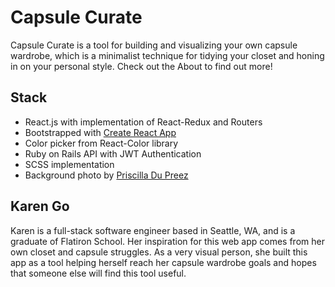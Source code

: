 # Capsule Curate
Capsule Curate is a tool for building and visualizing your own capsule wardrobe, which is a minimalist technique for tidying your closet and honing in on your personal style.  Check out the About to find out more!

## Stack
- React.js with implementation of React-Redux and Routers
- Bootstrapped with [Create React App](https://github.com/facebook/create-react-app)
- Color picker from React-Color library
- Ruby on Rails API with JWT Authentication
- SCSS implementation
- Background photo by [Priscilla Du Preez](https://unsplash.com/photos/dlxLGIy-2VU)

## Karen Go
Karen is a full-stack software engineer based in Seattle, WA, and is a graduate of Flatiron School.  Her inspiration for this web app comes from her own closet and capsule struggles.  As a very visual person, she built this app as a tool helping herself reach her capsule wardrobe goals and hopes that someone else will find this tool useful.
